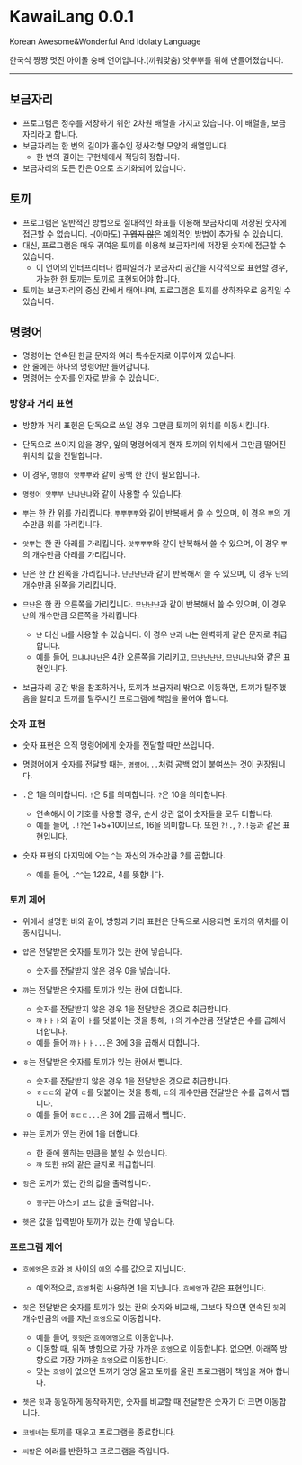 # KawaiLang 0.0.1

Korean Awesome&amp;Wonderful And Idolaty Language

한국식 짱짱 멋진 아이돌 숭배 언어입니다.(끼워맞춤)
앗뿌뿌를 위해 만들어졌습니다.

- - -

## 보금자리

- 프로그램은 정수를 저장하기 위한 2차원 배열을 가지고 있습니다. 이 배열을, 보금자리라고 합니다.
- 보금자리는 한 변의 길이가 홀수인 정사각형 모양의 배열입니다.
  - 한 변의 길이는 구현체에서 적당히 정합니다.
- 보금자리의 모든 칸은 0으로 초기화되어 있습니다.

## 토끼

- 프로그램은 일반적인 방법으로 절대적인 좌표를 이용해 보금자리에 저장된 숫자에 접근할 수 없습니다.
  -(아마도) ~~귀엽지 않은~~ 예외적인 방법이 추가될 수 있습니다.
- 대신, 프로그램은 매우 귀여운 토끼를 이용해 보금자리에 저장된 숫자에 접근할 수 있습니다.
  - 이 언어의 인터프리터나 컴파일러가 보금자리 공간을 시각적으로 표현할 경우, 가능한 한 토끼는 토끼로 표현되어야 합니다.
- 토끼는 보금자리의 중심 칸에서 태어나며, 프로그램은 토끼를 상하좌우로 움직일 수 있습니다.

## 명령어

- 명령어는 연속된 한글 문자와 여러 특수문자로 이루어져 있습니다.
- 한 줄에는 하나의 명령어만 들어갑니다.
- 명령어는 숫자를 인자로 받을 수 있습니다.

### 방향과 거리 표현

- 방향과 거리 표현은 단독으로 쓰일 경우 그만큼 토끼의 위치를 이동시킵니다.
- 단독으로 쓰이지 않을 경우, 앞의 명령어에게 현재 토끼의 위치에서 그만큼 떨어진 위치의 값을 전달합니다.
- 이 경우, `명령어 앗뿌뿌`와 같이 공백 한 칸이 필요합니다.
- `명령어 앗뿌부 냔냐냔냐`와 같이 사용할 수 있습니다.

- `뿌`는 한 칸 위를 가리킵니다. `뿌뿌뿌뿌`와 같이 반복해서 쓸 수 있으며, 이 경우 `뿌`의 개수만큼 위를 가리킵니다.
- `앗뿌`는 한 칸 아래를 가리킵니다. `앗뿌뿌뿌`와 같이 반복해서 쓸 수 있으며, 이 경우 `뿌`의 개수만큼 아래를 가리킵니다.

- `냔`은 한 칸 왼쪽을 가리킵니다. `냔냔냔냔`과 같이 반복해서 쓸 수 있으며, 이 경우 `냔`의 개수만큼 왼쪽을 가리킵니다.
- `므냔`은 한 칸 오른쪽을 가리킵니다. `므냔냔냔`과 같이 반복해서 쓸 수 있으며, 이 경우 `냔`의 개수만큼 오른쪽을 가리킵니다.
  - `냔` 대신 `냐`를 사용할 수 있습니다. 이 경우 `냔`과 `냐`는 완벽하게 같은 문자로 취급합니다.
  - 예를 들어, `므냐냐냐냔`은 4칸 오른쪽을 가리키고, `므냔냔냔냔`, `므냔냐냔냐`와 같은 표현입니다.

- 보금자리 공간 밖을 참조하거나, 토끼가 보금자리 밖으로 이동하면, 토끼가 탈주했음을 알리고 토끼를 탈주시킨 프로그램에 책임을 물어야 합니다.

### 숫자 표현

- 숫자 표현은 오직 명령어에게 숫자를 전달할 때만 쓰입니다.
- 명령어에게 숫자를 전달할 때는, `명령어...`처럼 공백 없이 붙여쓰는 것이 권장됩니다.

- `.`은 1을 의미합니다. `!`은 5를 의미합니다. `?`은 10을 의미합니다.
  - 연속해서 이 기호를 사용할 경우, 순서 상관 없이 숫자들을 모두 더합니다.
  - 예를 들어, `.!?`은 1+5+10이므로, 16을 의미합니다. 또한 `?!.`, `?.!`등과 같은 표현입니다.

- 숫자 표현의 마지막에 오는 `^`는 자신의 개수만큼 2를 곱합니다.
  - 예를 들어, `.^^`는 1*2*2로, 4를 뜻합니다.

### 토끼 제어

- 위에서 설명한 바와 같이, 방향과 거리 표현은 단독으로 사용되면 토끼의 위치를 이동시킵니다.

- `얍`은 전달받은 숫자를 토끼가 있는 칸에 넣습니다.
  - 숫자를 전달받지 않은 경우 0을 넣습니다.

- `꺄`는 전달받은 숫자를 토끼가 있는 칸에 더합니다.
  - 숫자를 전달받지 않은 경우 1을 전달받은 것으로 취급합니다.
  - `꺄ㅏㅏㅏ`와 같이 `ㅏ`를 덧붙이는 것을 통해, `ㅏ`의 개수만큼 전달받은 수를 곱해서 더합니다.
  - 예를 들어 `꺄ㅏㅏㅏ...`은 3에 3을 곱해서 더합니다.

- `ㅎ`는 전달받은 숫자를 토끼가 있는 칸에서 뺍니다.
  - 숫자를 전달받지 않은 경우 1을 전달받은 것으로 취급합니다.
  - `ㅎㄷㄷ`와 같이 `ㄷ`를 덧붙이는 것을 통해, `ㄷ`의 개수만큼 전달받은 수를 곱해서 뺍니다.
  - 예를 들어 `ㅎㄷㄷ...`은 3에 2를 곱해서 뺍니다.

- `뀨`는 토끼가 있는 칸에 1을 더합니다.
  - 한 줄에 원하는 만큼을 붙일 수 있습니다.
  - `꺄` 또한 `뀨`와 같은 글자로 취급합니다.

- `힝`은 토끼가 있는 칸의 값을 출력합니다.
  - `힝구`는 아스키 코드 값을 출력합니다.

- `헷`은 값을 입력받아 토끼가 있는 칸에 넣습니다.

### 프로그램 제어

- `흐에엥`은 `흐`와 `엥` 사이의 `에`의 수를 값으로 지닙니다.
  - 예외적으로, `흐엥`처럼 사용하면 1을 지닙니다. `흐에엥`과 같은 표현입니다.

- `힛`은 전달받은 숫자를 토끼가 있는 칸의 숫자와 비교해, 그보다 작으면 연속된 `힛`의 개수만큼의 `에`를 지닌 `흐엥`으로 이동합니다.
  - 예를 들어, `힛힛`은 `흐에에엥`으로 이동합니다.
  - 이동할 때, 위쪽 방향으로 가장 가까운 `흐엥`으로 이동합니다. 없으면, 아래쪽 방향으로 가장 가까운 `흐엥`으로 이동합니다.
  - 맞는 `흐엥`이 없으면 토끼가 엉엉 울고 토끼를 울린 프로그램이 책임을 져야 합니다.

- `쳇`은 `힛`과 동일하게 동작하지만, 숫자를 비교할 때 전달받은 숫자가 더 크면 이동합니다.

- `코넨네`는 토끼를 재우고 프로그램을 종료합니다.

- `씨발`은 에러를 반환하고 프로그램을 죽입니다.
